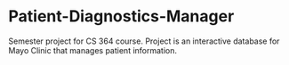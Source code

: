 # Patient-Diagnostics-Manager
Semester project for CS 364 course. Project is an interactive database for Mayo Clinic that manages patient information. 

